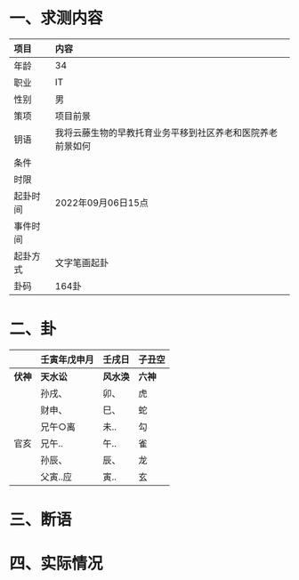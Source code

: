 # 一、求测内容
|项目|内容|
|:-|:-|
|年龄|34|
|职业|IT|
|性别|男|
|策项|项目前景|
|钥语|我将云藤生物的早教托育业务平移到社区养老和医院养老前景如何|
|条件||
|时限||
|起卦时间|2022年09月06日15点|
|事件时间||
|起卦方式|文字笔画起卦|
|卦码|164卦|

# 二、卦
||壬寅年戊申月|壬戌日|子丑空|
|:-|:-|:-|:-|
|**伏神**|**天水讼**|**风水涣**|**六神**|
||孙戌、|卯、|虎|
||财申、|巳、|蛇|
||兄午○离|未..|勾|
|官亥|兄午..|午..|雀|
||孙辰、|辰、|龙|
||父寅..应|寅..|玄|


# 三、断语

# 四、实际情况